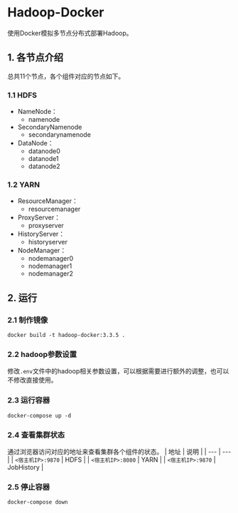 # Hadoop-Docker
使用Docker模拟多节点分布式部署Hadoop。


## 1. 各节点介绍
总共11个节点，各个组件对应的节点如下。

### 1.1 HDFS
- NameNode：
    - namenode
- SecondaryNamenode
    - secondarynamenode
- DataNode：
    - datanode0
    - datanode1
    - datanode2

### 1.2 YARN
- ResourceManager：
    - resourcemanager
- ProxyServer：
    - proxyserver
- HistoryServer：
    - historyserver
- NodeManager：
    - nodemanager0
    - nodemanager1
    - nodemanager2


## 2. 运行
### 2.1 制作镜像
```SHELL
docker build -t hadoop-docker:3.3.5 .
```

### 2.2 hadoop参数设置
修改`.env`文件中的hadoop相关参数设置，可以根据需要进行额外的调整，也可以不修改直接使用。

### 2.3 运行容器
```SHELL
docker-compose up -d
```

### 2.4 查看集群状态
通过浏览器访问对应的地址来查看集群各个组件的状态。
| 地址 | 说明 |
| --- | --- |
| `<宿主机IP>:9870` | HDFS |
| `<宿主机IP>:8080` | YARN |
| `<宿主机IP>:9870` | JobHistory |

### 2.5 停止容器
```SHELL
docker-compose down
```
